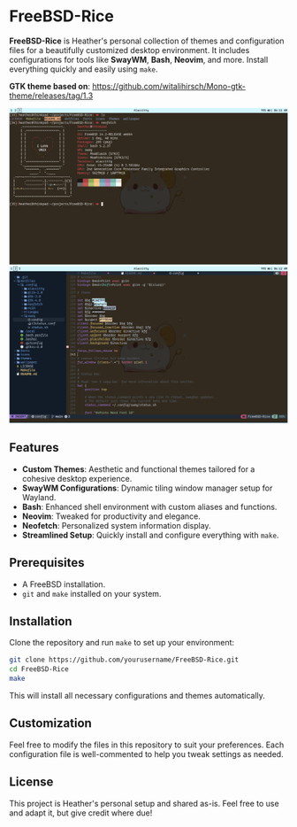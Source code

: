 # FreeBSD-Rice

**FreeBSD-Rice** is Heather's personal collection of themes and configuration files for a beautifully customized desktop environment. It includes configurations for tools like **SwayWM**, **Bash**, **Neovim**, and more. Install everything quickly and easily using `make`.

**GTK theme based on**: https://github.com/witalihirsch/Mono-gtk-theme/releases/tag/1.3

![Screenshot](screenshot1.png)
![Screenshot](screenshot2.png)

## Features

- **Custom Themes**: Aesthetic and functional themes tailored for a cohesive desktop experience.
- **SwayWM Configurations**: Dynamic tiling window manager setup for Wayland.
- **Bash**: Enhanced shell environment with custom aliases and functions.
- **Neovim**: Tweaked for productivity and elegance.
- **Neofetch**: Personalized system information display.
- **Streamlined Setup**: Quickly install and configure everything with `make`.

## Prerequisites

- A FreeBSD installation.
- `git` and `make` installed on your system.

## Installation

Clone the repository and run `make` to set up your environment:

```bash
git clone https://github.com/yourusername/FreeBSD-Rice.git
cd FreeBSD-Rice
make
```

This will install all necessary configurations and themes automatically.

## Customization

Feel free to modify the files in this repository to suit your preferences. Each configuration file is well-commented to help you tweak settings as needed.

## License

This project is Heather's personal setup and shared as-is. Feel free to use and adapt it, but give credit where due!

